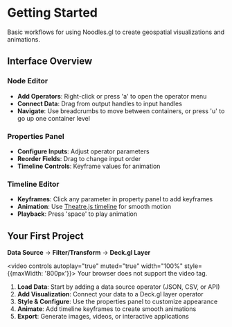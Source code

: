 # Getting Started

Basic workflows for using Noodles.gl to create geospatial visualizations and animations.

## Interface Overview

### Node Editor
- **Add Operators**: Right-click or press 'a' to open the operator menu
- **Connect Data**: Drag from output handles to input handles
- **Navigate**: Use breadcrumbs to move between containers, or press 'u' to go up one container level

### Properties Panel
- **Configure Inputs**: Adjust operator parameters
- **Reorder Fields**: Drag to change input order
- **Timeline Controls**: Keyframe values for animation

### Timeline Editor
- **Keyframes**: Click any parameter in property panel to add keyframes
- **Animation**: Use [Theatre.js timeline](https://www.theatrejs.com/docs/latest/manual/sequences#addingremoving-keyframes) for smooth motion
- **Playback**: Press 'space' to play animation

## Your First Project

**Data Source** → **Filter/Transform** → **Deck.gl Layer**

<video controls autoplay="true" muted="true" width="100%" style={{maxWidth: '800px'}}>
  <source src="/img/first-project-walkthrough.mp4" type="video/mp4" />
  Your browser does not support the video tag.
</video>

1. **Load Data**: Start by adding a data source operator (JSON, CSV, or API)
2. **Add Visualization**: Connect your data to a Deck.gl layer operator
3. **Style & Configure**: Use the properties panel to customize appearance
4. **Animate**: Add timeline keyframes to create smooth animations
5. **Export**: Generate images, videos, or interactive applications
